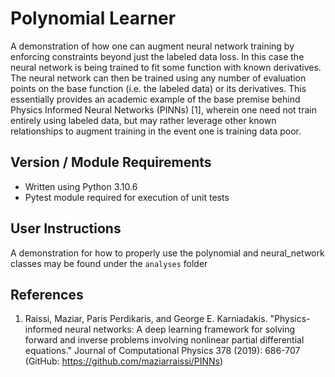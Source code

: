 # Polynomial Learner

A demonstration of how one can augment neural network training by enforcing constraints beyond just the labeled data loss.  In this case the neural network is being trained to fit some function with known derivatives.  The neural network can then be trained using any number of evaluation points on the base function (i.e. the labeled data) or its derivatives.  This essentially provides an academic example of the base premise behind Physics Informed Neural Networks (PINNs) [1], wherein one need not train entirely using labeled data, but may rather leverage other known relationships to augment training in the event one is training data poor.

Version / Module Requirements
-----------------------------
- Written using Python 3.10.6
- Pytest module required for execution of unit tests

User Instructions
------------------
A demonstration for how to properly use the polynomial and neural_network classes may be found under the `analyses` folder

References
----------

1. Raissi, Maziar, Paris Perdikaris, and George E. Karniadakis. "Physics-informed neural networks: A deep learning framework for solving forward and inverse problems involving nonlinear partial differential equations." Journal of Computational Physics 378 (2019): 686-707 (GitHub: https://github.com/maziarraissi/PINNs)